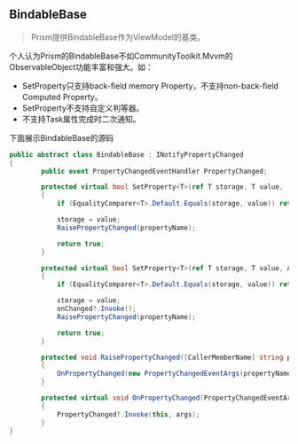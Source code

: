 ## BindableBase

> Prism提供BindableBase作为ViewModel的基类。

个人认为Prism的BindableBase不如CommunityToolkit.Mvvm的ObservableObject功能丰富和强大。如：
- SetProperty只支持back-field memory Property，不支持non-back-field Computed Property。
- SetProperty不支持自定义判等器。
- 不支持Task属性完成时二次通知。

下面展示BindableBase的源码
```csharp
public abstract class BindableBase : INotifyPropertyChanged
{
        public event PropertyChangedEventHandler PropertyChanged;

        protected virtual bool SetProperty<T>(ref T storage, T value, [CallerMemberName] string propertyName = null)
        {
            if (EqualityComparer<T>.Default.Equals(storage, value)) return false;

            storage = value;
            RaisePropertyChanged(propertyName);

            return true;
        }

        protected virtual bool SetProperty<T>(ref T storage, T value, Action onChanged, [CallerMemberName] string propertyName = null)
        {
            if (EqualityComparer<T>.Default.Equals(storage, value)) return false;

            storage = value;
            onChanged?.Invoke();
            RaisePropertyChanged(propertyName);

            return true;
        }

        protected void RaisePropertyChanged([CallerMemberName] string propertyName = null)
        {
            OnPropertyChanged(new PropertyChangedEventArgs(propertyName));
        }

        protected virtual void OnPropertyChanged(PropertyChangedEventArgs args)
        {
            PropertyChanged?.Invoke(this, args);
        }
}
```